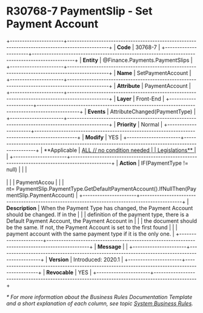 ﻿---
erp.type: front-end-business-rule
erp.entity: Finance.Payments.PaymentSlips
---

# R30768-7 PaymentSlip - Set Payment Account
+----------------------+-----------------------------------------------------------------------------------------------+
| **Code**             | 30768-7                                                                                       |
+----------------------+-----------------------------------------------------------------------------------------------+
| **Entity**           | @Finance.Payments.PaymentSlips                                                                |
+----------------------+-----------------------------------------------------------------------------------------------+
| **Name**             | SetPaymentAccount                                                                             |
+----------------------+-----------------------------------------------------------------------------------------------+
| **Attribute**        | PaymentAccount                                                                                |
+----------------------+-----------------------------------------------------------------------------------------------+
| **Layer**            | Front-End                                                                                     |
+----------------------+-----------------------------------------------------------------------------------------------+
| **Events**           | AttributeChanged(PaymentType)                                                                 |
+----------------------+-----------------------------------------------------------------------------------------------+
| **Priority**         | Normal                                                                                        |
+----------------------+-----------------------------------------------------------------------------------------------+
| **Modify**           | YES                                                                                           |
+----------------------+-----------------------------------------------------------------------------------------------+
| **Applicable         | [ALL // no condition needed                                                                   |
| Legislations**       | ](xref:applicable-legislations)                                                               |
+----------------------+-----------------------------------------------------------------------------------------------+
| **Action**           | IF(PaymentType != null)                                                                       |
|                      | <br/><br/>                                                                                    |
|                      | PaymentAccou                                                                                  |
|                      | nt= PaymentSlip.PaymentType.GetDefaultPaymentAccount().IfNullThen(PaymentSlip.PaymentAccount) |
+----------------------+-----------------------------------------------------------------------------------------------+
| **Description**      | When the Payment Type has changed, the Payment Account should be changed. If in the           |
|                      | definition of the payment type, there is a Default Payment Account, the Payment Account in    |
|                      | the document should be the same. If not, the Payment Account is set to the first found        |
|                      | payment account with the same payment type if it is the only one.                             |
+----------------------+-----------------------------------------------------------------------------------------------+
| **Message**          |                                                                                               |
+----------------------+-----------------------------------------------------------------------------------------------+
| **Version**          | Introduced: 2020.1                                                                            |
+----------------------+-----------------------------------------------------------------------------------------------+
| **Revocable**        | YES                                                                                           |
+----------------------+-----------------------------------------------------------------------------------------------+

*\* For more information about the Business Rules Documentation Template and a short explanation of each column, see
topic [System Business Rules](../templates/template-description-system-business-rules.md).*
